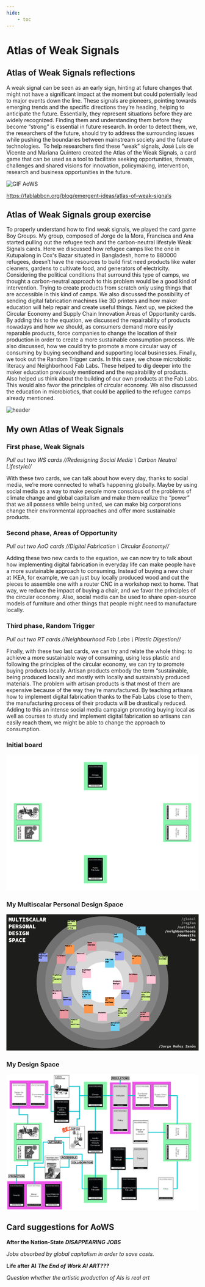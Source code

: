 ```yaml
---
hide:
    - toc
---
```


# Atlas of Weak Signals

## Atlas of Weak Signals reflections

A weak signal can be seen as an early sign, hinting at future changes that might not have a significant impact at the moment but could potentially lead to major events down the line. These signals are pioneers, pointing towards emerging trends and the specific directions they’re heading, helping to anticipate the future. Essentially, they represent situations before they are widely recognized. Finding them and understanding them before they become “strong” is essential in future research. In order to detect them, we, the researchers of the future, should try to address the surrounding issues while pushing the boundaries between mainstream society and the future of technologies. 
To help researchers find these “weak” signals, José Luis de Vicente and Mariana Quintero created the Atlas of the Weak Signals, a card game that can be used as a tool to facilitate seeking opportunities, threats, challenges and shared visions for innovation, policymaking, intervention, research and business opportunities in the future.

![GIF AoWS](../images/AoWS/GIF_header-AoWS.gif)

 
https://fablabbcn.org/blog/emergent-ideas/atlas-of-weak-signals


## Atlas of Weak Signals group exercise

To properly understand how to find weak signals, we played the card game Boy Groups. My group, composed of Jorge de la Mora, Francisca and Ana started pulling out the refugee tech and the carbon-neutral lifestyle Weak Signals cards. Here we discussed how refugee camps like the one in Kutupalong in Cox's Bazar situated in Bangladesh, home to 880000 refugees, doesn’t have the resources to build first need products like water cleaners, gardens to cultivate food, and generators of electricity. Considering the political conditions that surround this type of camps, we thought a carbon-neutral approach to this problem would be a good kind of intervention. Trying to create products from scratch only using things that are accessible in this kind of camps. We also discussed the possibility of sending digital fabrication machines like 3D printers and how maker education will help repair and create useful things. Next up, we picked the Circular Economy and Supply Chain Innovation Areas of Opportunity cards. By adding this to the equation, we discussed the repairability of products nowadays and how we should, as consumers demand more easily reparable products, force companies to change the location of their production in order to create a more sustainable consumption process. We also discussed, how we could try to promote a more circular way of consuming by buying secondhand and supporting local businesses. Finally, we took out the Random Trigger cards. In this case, we chose microbiotic literacy and Neighborhood Fab Labs. These helped to dig deeper into the maker education previously mentioned and the repairability of products. Also helped us think about the building of our own products at the Fab Labs. This would also favor the principles of circular economy. We also discussed the education in microbiotics, that could be applied to the refugee camps already mentioned.

![header](../images/AoWS/AoWS_header.png)


## My own Atlas of Weak Signals

### **First phase, Weak Signals**

_Pull out two WS cards //Redesigning Social Media \ Carbon Neutral Lifestyle//_

With these two cards, we can talk about how every day, thanks to social media, we’re more
connected to what’s happening globally. Maybe by using social media as a way to make people
more conscious of the problems of climate change and global capitalism and make them realize
the “power” that we all possess while being united, we can make big corporations change their
environmental approaches and offer more sustainable products.


### **Second phase, Areas of Opportunity**

_Pull out two AoO cards //Digital Fabrication \ Circular Economy//_

Adding these two new cards to the equation, we can now try to talk about how implementing
digital fabrication in everyday life can make people have a more sustainable approach
to consuming. Instead of buying a new chair at IKEA, for example, we can just buy locally
produced wood and cut the pieces to assemble one with a router CNC in a workshop next to
home. That way, we reduce the impact of buying a chair, and we favor the principles of the
circular economy. Also, social media can be used to share open-source models of furniture and
other things that people might need to manufacture locally.


### **Third phase, Random Trigger**

_Pull out two RT cards //Neighbourhood Fab Labs \ Plastic Digestion//_

Finally, with these two last cards, we can try and relate the whole thing: to achieve a more
sustainable way of consuming, using less plastic and following the principles of the circular
economy, we can try to promote buying products locally. Artisan products embody the
term “sustainable, being produced locally and mostly with locally and sustainably produced
materials. The problem with artisan products is that most of them are expensive because of
the way they’re manufactured. By teaching artisans how to implement digital fabrication thanks
to the Fab Labs close to them, the manufacturing process of their products will be drastically
reduced. Adding to this an intense social media campaign promoting buying local as well as
courses to study and implement digital fabrication so artisans can easily reach them, we might
be able to change the approach to consumption.


### **Initial board**

![GIF AoWS](../images/AoWS/INITIAL_BOARD.png)


### **My Multiscalar Personal Design Space**

![GIF AoWS](../images/AoWS/MULTISACLAR%20PERSONAL%20DESIGN%20SPACE.png)


### **My Design Space**

![GIF AoWS](../images/AoWS/DESIGN%20SPACE.png)


## Card suggestions for AoWS

**After the Nation-State** **_DISAPPEARING JOBS_**

_Jobs absorbed by global capitalism in order to save costs._

**Life after AI** **_The End of Work AI ART???_**

_Question whether the artistic production of AIs is real art_